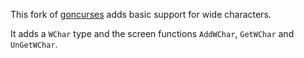 This fork of [goncurses](https://github.com/rthornton128/goncurses) adds basic support for wide characters.

It adds a `WChar` type and the screen functions `AddWChar`, `GetWChar` and `UnGetWChar`.
